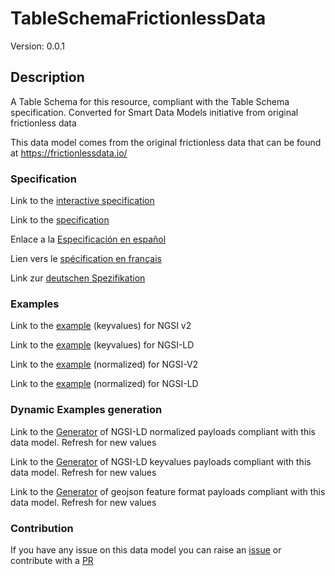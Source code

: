# TableSchemaFrictionlessData
Version: 0.0.1

## Description 

A Table Schema for this resource, compliant with the Table Schema specification. Converted for Smart Data Models initiative from original frictionless data

This data model comes from the original frictionless data that can be found at https://frictionlessdata.io/
### Specification

Link to the [interactive specification](https://swagger.lab.fiware.org/?url=https://raw.githubusercontent.com/smart-data-models/dataModel.FrictionlessData/master/TableSchemaFrictionlessData/swagger.yaml)

Link to the [specification](https://github.com/smart-data-models/dataModel.FrictionlessData/blob/master/TableSchemaFrictionlessData/doc/spec.md)

Enlace a la [Especificación en español](https://github.com/smart-data-models/dataModel.FrictionlessData/blob/master/TableSchemaFrictionlessData/doc/spec_ES.md)

Lien vers le [spécification en français](https://github.com/smart-data-models/dataModel.FrictionlessData/blob/master/TableSchemaFrictionlessData/doc/spec_FR.md)

Link zur [deutschen Spezifikation](https://github.com/smart-data-models/dataModel.FrictionlessData/blob/master/TableSchemaFrictionlessData/doc/spec_DE.md)
### Examples

Link to the [example](https://github.com/smart-data-models/dataModel.FrictionlessData/blob/master/TableSchemaFrictionlessData/examples/example.json) (keyvalues) for NGSI v2

Link to the [example](https://github.com/smart-data-models/dataModel.FrictionlessData/blob/master/TableSchemaFrictionlessData/examples/example.jsonld) (keyvalues) for NGSI-LD

Link to the [example](https://github.com/smart-data-models/dataModel.FrictionlessData/blob/master/TableSchemaFrictionlessData/examples/example-normalized.json) (normalized) for NGSI-V2

Link to the [example](https://github.com/smart-data-models/dataModel.FrictionlessData/blob/master/TableSchemaFrictionlessData/examples/example-normalized.jsonld) (normalized) for NGSI-LD
### Dynamic Examples generation

Link to the [Generator](https://smartdatamodels.org/extra/ngsi-ld_generator.php?schemaUrl=https://raw.githubusercontent.com/smart-data-models/dataModel.FrictionlessData/master/TableSchemaFrictionlessData/schema.json&email=info@smartdatamodels.org) of NGSI-LD normalized payloads compliant with this data model. Refresh for new values

Link to the [Generator](https://smartdatamodels.org/extra/ngsi-ld_generator_keyvalues.php?schemaUrl=https://raw.githubusercontent.com/smart-data-models/dataModel.FrictionlessData/master/TableSchemaFrictionlessData/schema.json&email=info@smartdatamodels.org) of NGSI-LD keyvalues payloads compliant with this data model. Refresh for new values

Link to the [Generator](https://smartdatamodels.org/extra/geojson_features_generator_v1.0.php?schemaUrl=https://raw.githubusercontent.com/smart-data-models/dataModel.FrictionlessData/master/TableSchemaFrictionlessData/schema.json&email=info@smartdatamodels.org) of geojson feature format payloads compliant with this data model. Refresh for new values
### Contribution

 If you have any issue on this data model you can raise an [issue](https://github.com/smart-data-models/dataModel.FrictionlessData/issues)  or contribute with a [PR](https://github.com/smart-data-models/dataModel.FrictionlessData/pulls)